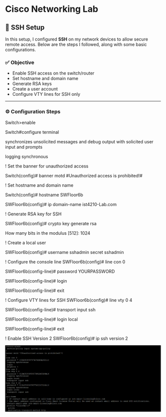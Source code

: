 # Cisco Networking Lab

## 🔐 SSH Setup

In this setup, I configured **SSH** on my network devices to allow secure remote access. Below are the steps I followed, along with some basic configurations.

### ✅ Objective

- Enable SSH access on the switch/router
- Set hostname and domain name
- Generate RSA keys
- Create a user account
- Configure VTY lines for SSH only

---

### ⚙️ Configuration Steps

Switch>enable

Switch#configure terminal

synchronizes unsolicited messages and debug output with solicited user input and prompts

logging synchronous 

! Set the banner for unauthorized access

Switch(config)# banner motd #Unauthorized access is prohibited!#

! Set hostname and domain name

Switch(config)# hostname SWFloor6b

SWFloor6b(config)# ip domain-name ist4210-Lab.com

! Generate RSA key for SSH

SWFloor6b(config)# crypto key generate rsa

How many bits in the modulus [512]: 1024

! Create a local user

SWFloor6b(config)# username sshadmin secret sshadmin

! Configure the console line
SWFloor6b(config)# line con 0

SWFloor6b(config-line)# password YOURPASSWORD

SWFloor6b(config-line)# login

SWFloor6b(config-line)# exit

! Configure VTY lines for SSH
SWFloor6b(config)# line vty 0 4

SWFloor6b(config-line)# transport input ssh

SWFloor6b(config-line)# login local

SWFloor6b(config-line)# exit

! Enable SSH Version 2
SWFloor6b(config)# ip ssh version 2


![SSH Setup Screenshot](images/SSH_LAB.png)
